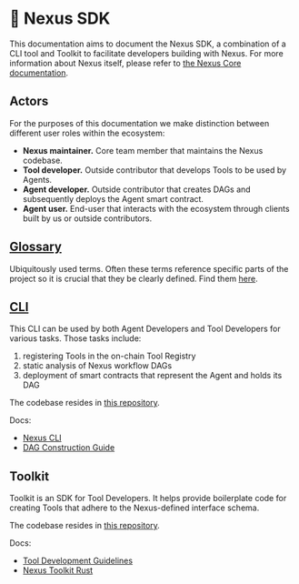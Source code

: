 # 🧰 Nexus SDK

This documentation aims to document the Nexus SDK, a combination of a CLI tool and Toolkit to facilitate developers building with Nexus. For more information about Nexus itself, please refer to [the Nexus Core documentation](../nexus-next/index.md).

## Actors

For the purposes of this documentation we make distinction between different user roles within the ecosystem:

* **Nexus maintainer.** Core team member that maintains the Nexus codebase.
* **Tool developer.** Outside contributor that develops Tools to be used by Agents.
* **Agent developer.** Outside contributor that creates DAGs and subsequently deploys the Agent smart contract.
* **Agent user.** End-user that interacts with the ecosystem through clients built by us or outside contributors.

## [Glossary](../nexus-next/Glossary.md)

Ubiquitously used terms. Often these terms reference specific parts of the project so it is crucial that they be clearly defined. Find them [here](../nexus-next/glossary.md).

## [CLI](CLI.md)

This CLI can be used by both Agent Developers and Tool Developers for various tasks. Those tasks include:

1. registering Tools in the on-chain Tool Registry
2. static analysis of Nexus workflow DAGs
3. deployment of smart contracts that represent the Agent and holds its DAG

The codebase resides in [this repository](https://github.com/Talus-Network/nexus-sdk).

Docs:

* [Nexus CLI](CLI.md)
* [DAG Construction Guide](guides/dag-construction.md)

## Toolkit

Toolkit is an SDK for Tool Developers. It helps provide boilerplate code for creating Tools that adhere to the Nexus-defined interface schema.

The codebase resides in [this repository](https://github.com/Talus-Network/nexus-sdk).

Docs:

* [Tool Development Guidelines](tool-development.md)
* [Nexus Toolkit Rust](toolkit-rust.md)

